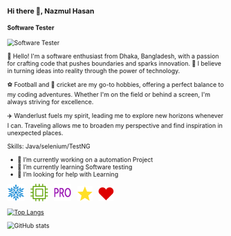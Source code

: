 ### Hi there 👋, Nazmul Hasan
#### Software Tester
![Software Tester](https://pbs.twimg.com/profile_banners/728639484502417410/1715800970/1500x500)

👋 Hello! I'm a software enthusiast from Dhaka, Bangladesh, with a passion for crafting code that pushes boundaries and sparks innovation. 🌟 I believe in turning ideas into reality through the power of technology.

⚽ Football and 🏏 cricket are my go-to hobbies, offering a perfect balance to my coding adventures. Whether I'm on the field or behind a screen, I'm always striving for excellence.

✈️ Wanderlust fuels my spirit, leading me to explore new horizons whenever I can. Traveling allows me to broaden my perspective and find inspiration in unexpected places.

Skills: Java/selenium/TestNG

- 🔭 I’m currently working on a automation Project 
- 🌱 I’m currently learning Software testing 
- 🤔 I’m looking for help with Learning 



<a href='https://archiveprogram.github.com/'><img src='https://raw.githubusercontent.com/acervenky/animated-github-badges/master/assets/acbadge.gif' width='40' height='40'></a> <a href='https://docs.github.com/en/developers'><img src='https://raw.githubusercontent.com/acervenky/animated-github-badges/master/assets/devbadge.gif' width='40' height='40'></a> <a href='https://github.com/pricing'><img src='https://raw.githubusercontent.com/acervenky/animated-github-badges/master/assets/pro.gif' width='40' height='40'></a> <a href='https://stars.github.com/'><img src='https://raw.githubusercontent.com/acervenky/animated-github-badges/master/assets/starbadge.gif' width='35' height='35'></a> <a href='https://docs.github.com/en/github/supporting-the-open-source-community-with-github-sponsors'><img src='https://raw.githubusercontent.com/acervenky/animated-github-badges/master/assets/sponsorbadge.gif' width='35' height='35'></a> 

[![Top Langs](https://github-readme-stats.vercel.app/api/top-langs/?username=https://github.com/NazmulHasan6614)](https://github.com/anuraghazra/github-readme-stats)

![GitHub stats](https://github-readme-stats.vercel.app/api?username=https://github.com/NazmulHasan6614&show_icons=true&count_private=true)  


